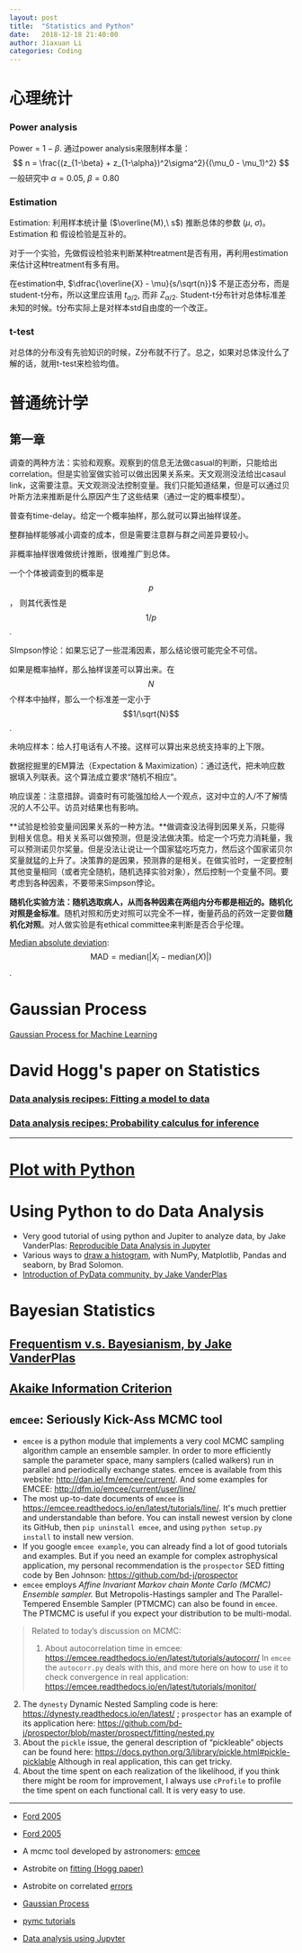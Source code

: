 ```yaml
---
layout: post
title:  "Statistics and Python"
date:   2018-12-18 21:40:00
author: Jiaxuan Li
categories: Coding
---
```

# 心理统计

### Power analysis

Power = $1-\beta$. 通过power analysis来限制样本量：
$$
n = \frac{(z_{1-\beta} + z_{1-\alpha})^2\sigma^2}{(\mu_0 - \mu_1)^2}
$$
一般研究中 $\alpha = 0.05,\ \beta = 0.80$



### Estimation 

Estimation: 利用样本统计量 ($\overline{M},\ s$) 推断总体的参数 ($\mu,\ \sigma$)。Estimation 和 假设检验是互补的。

对于一个实验，先做假设检验来判断某种treatment是否有用，再利用estimation来估计这种treatment有多有用。

在estimation中, $\dfrac{\overline{X} - \mu}{s/\sqrt{n}}$ 不是正态分布，而是student-t分布，所以这里应该用 $t_{\alpha/2}$, 而非  $Z_{\alpha/2}$. Student-t分布针对总体标准差未知的时候。t分布实际上是对样本std自由度的一个改正。

### t-test
对总体的分布没有先验知识的时候，Z分布就不行了。总之，如果对总体没什么了解的话，就用t-test来检验均值。



# 普通统计学

## 第一章

调查的两种方法：实验和观察。观察到的信息无法做casual的判断，只能给出correlation。但是实验室做实验可以做出因果关系来。天文观测没法给出casaul link，这需要注意。天文观测没法控制变量。我们只能知道结果，但是可以通过贝叶斯方法来推断是什么原因产生了这些结果（通过一定的概率模型）。

普查有time-delay。给定一个概率抽样，那么就可以算出抽样误差。

整群抽样能够减小调查的成本，但是需要注意群与群之间差异要较小。

非概率抽样很难做统计推断，很难推广到总体。

一个个体被调查到的概率是$$p$$， 则其代表性是$$1/p$$.



SImpson悖论：如果忘记了一些混淆因素，那么结论很可能完全不可信。



如果是概率抽样，那么抽样误差可以算出来。在$$N$$个样本中抽样，那么一个标准差一定小于$$1/\sqrt{N}$$.

未响应样本：给人打电话有人不接。这样可以算出来总统支持率的上下限。

数据挖掘里的EM算法（Expectation & Maximization）：通过迭代，把未响应数据填入列联表。这个算法成立要求“随机不相应”。

响应误差：注意措辞。调查时有可能强加给人一个观点，这对中立的人/不了解情况的人不公平。访员对结果也有影响。

**试验是检验变量间因果关系的一种方法。**做调查没法得到因果关系，只能得到相关信息。相关关系可以做预测，但是没法做决策。给定一个巧克力消耗量，我可以预测诺贝尔奖量。但是没法让说让一个国家猛吃巧克力，然后这个国家诺贝尔奖量就猛的上升了。决策靠的是因果，预测靠的是相关。在做实验时，一定要控制其他变量相同（或者完全随机，随机选择实验对象），然后控制一个变量不同。要考虑到各种因素，不要带来Simpson悖论。

**随机化实验方法：**随机选取病人，从而各种因素在两组内分布都是相近的。随机化对照是**金标准**。随机对照和历史对照可以完全不一样，衡量药品的药效一定要做**随机化对照**。对人做实验是有ethical committee来判断是否合乎伦理。

[Median absolute deviation](https://en.wikipedia.org/wiki/Median_absolute_deviation): $$\text{MAD} = \text{median}(|X_i - \text{median}(X)|)$$.



# Gaussian Process

[Gaussian Process for Machine Learning](http://www.gaussianprocess.org/gpml/chapters/RW.pdf)

# David Hogg's paper on Statistics

### [Data analysis recipes: Fitting a model to data](https://arxiv.org/abs/1008.4686)
### [Data analysis recipes: Probability calculus for inference](https://arxiv.org/abs/1205.4446v1)

***

# [Plot with Python](https://github.com/AstroJacobLi/astro-ph/wiki/Plot-with-Python)

# Using Python to do Data Analysis
- Very good tutorial of using python and Jupiter to analyze data, by Jake VanderPlas: [Reproducible Data Analysis in Jupyter](http://jakevdp.github.io/blog/2017/03/03/reproducible-data-analysis-in-jupyter/)
- Various ways to [draw a histogram](https://realpython.com/python-histograms/#a-fancy-alternative-with-seaborn), with NumPy, Matplotlib, Pandas and seaborn, by Brad Solomon.
- [Introduction of PyData community, by Jake VanderPlas](https://www.youtube.com/watch?v=DifMYH3iuFw)

# Bayesian Statistics
## [Frequentism v.s. Bayesianism, by Jake VanderPlas](https://www.youtube.com/watch?v=KhAUfqhLakw)
## [Akaike Information Criterion](https://en.wikipedia.org/wiki/Akaike_information_criterion)
## `emcee`: Seriously Kick-Ass MCMC tool
- `emcee` is a python module that implements a very cool MCMC sampling algorithm cample an ensemble sampler. In order to more efficiently sample the parameter space, many samplers (called walkers) run in parallel and periodically exchange states. emcee is available from this website:
http://dan.iel.fm/emcee/current/. And some examples for EMCEE: http://dfm.io/emcee/current/user/line/
- The most up-to-date documents of `emcee` is https://emcee.readthedocs.io/en/latest/tutorials/line/. It's much prettier and understandable than before. You can install newest version by clone its GitHub, then `pip uninstall emcee`, and using `python setup.py install` to install new version.
- If you google `emcee example`, you can already find a lot of good tutorials and examples.  But if you need an example for complex astrophysical application, my personal recommendation is the `prospector` SED fitting code by Ben Johnson:  https://github.com/bd-j/prospector
- `emcee` employs _Affine Invariant Markov chain Monte Carlo (MCMC) Ensemble sampler._ But Metropolis-Hastings sampler and The Parallel-Tempered Ensemble Sampler (PTMCMC) can also be found in `emcee`. The PTMCMC is useful if you expect your distribution to be multi-modal.

> Related to today’s discussion on MCMC:
>
> 1.  About autocorrelation time in emcee: https://emcee.readthedocs.io/en/latest/tutorials/autocorr/ In `emcee` the `autocorr.py` deals with this, and more here on how to use it to check convergence in real application: https://emcee.readthedocs.io/en/latest/tutorials/monitor/
2. The `dynesty` Dynamic Nested Sampling code is here: https://dynesty.readthedocs.io/en/latest/ ; `prospector` has an example of its application here: https://github.com/bd-j/prospector/blob/master/prospect/fitting/nested.py
3. About the `pickle` issue, the general description of “pickleable” objects can be found here: https://docs.python.org/3/library/pickle.html#pickle-picklable  Although in real application, this can get tricky.
4. About the time spent on each realization of the likelihood, if you think there might be room for improvement, I always use `cProfile` to profile the time spent on each functional call.  It is very easy to use.

***

- [Ford 2005](http://adsabs.harvard.edu/abs/2005AJ....129.1706F)

- [Ford 2005](https://arxiv.org/abs/astro-ph/0512634)

- A mcmc tool developed by astronomers: [emcee](http://dfm.io/emcee/current/user/quickstart/)

- Astrobite on [fitting (Hogg paper)](https://astrobites.org/2011/07/26/astrostatistics-how-to-fit-a-model-to-data/)

- Astrobite on correlated [errors](https://astrobites.org/2014/07/01/beyond-chi-squared-an-introduction-to-correlated-noise/)

- [Gaussian Process](http://www.gaussianprocess.org)

- [pymc tutorials](https://healthyalgorithms.com/tag/pymc/)

- [Data analysis using Jupyter](http://jakevdp.github.io/blog/2017/03/03/reproducible-data-analysis-in-jupyter/)